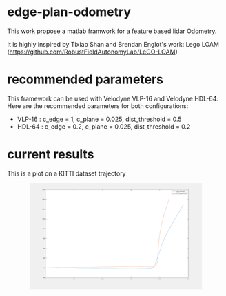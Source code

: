 # edge-plan-odometry

This work propose a matlab framwork for a feature based lidar Odometry.

It is highly inspired by Tixiao Shan and Brendan Englot's work: Lego LOAM (https://github.com/RobustFieldAutonomyLab/LeGO-LOAM)

# recommended parameters

This framework can be used with Velodyne VLP-16 and Velodyne HDL-64. Here are the recommended parameters for both configurations:

- VLP-16 : c_edge = 1, c_plane = 0.025, dist_threshold = 0.5
- HDL-64 : c_edge = 0.2, c_plane = 0.025, dist_threshold = 0.2

# current results 

This is a plot on a KITTI dataset trajectory
<p align='center'>
    <img src="/results/results.png" alt="drawing" width="400"/>
</p>
